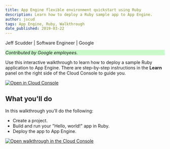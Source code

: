 ```yaml
---
title: App Engine flexible environment quickstart using Ruby
description: Learn how to deploy a Ruby sample app to App Engine.
author: jscud
tags: App Engine, Ruby, Walkthrough
date_published: 2019-03-22
---
```


Jeff Scudder | Software Engineer | Google

<p style="background-color:#CAFACA;"><i>Contributed by Google employees.</i></p>

Use this interactive walkthrough to learn how to deploy a sample Ruby 
application to App Engine. There are step-by-step instructions in the 
**Learn** panel on the right side of the Cloud Console to guide you.

[![Open in Cloud Console](https://walkthroughs.googleusercontent.com/tutorial/resources/open-in-console-button.svg)](https://console.cloud.google.com/getting-started?tutorial=ruby_mvms_quickstart)

## What you'll do

In this walkthrough you’ll do the following:

* Create a project.
* Build and run your "Hello, world!" app in Ruby.
* Deploy the app to App Engine.

[![Open walkthrough in the Cloud Console](https://storage.googleapis.com/gcp-community/tutorials/ruby_mvms_quickstart/tutorial.png)](https://console.cloud.google.com/getting-started?tutorial=ruby_mvms_quickstart)
